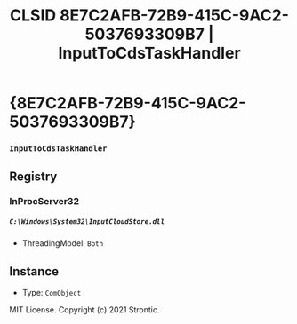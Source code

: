 ﻿---
title: "CLSID 8E7C2AFB-72B9-415C-9AC2-5037693309B7 | InputToCdsTaskHandler"
excerpt: What is COM-Object CLSID 8E7C2AFB-72B9-415C-9AC2-5037693309B7?
---

# {8E7C2AFB-72B9-415C-9AC2-5037693309B7}

### `InputToCdsTaskHandler`

## Registry


### InProcServer32

##### `C:\Windows\System32\InputCloudStore.dll`
* ThreadingModel: `Both`

## Instance

* Type: `ComObject`

MIT License. Copyright (c) 2021 Strontic.



